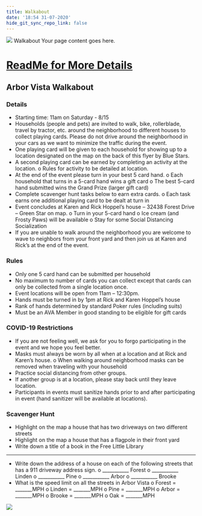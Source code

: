 ```yaml
---
title: Walkabout
date: '18:54 31-07-2020'
hide_git_sync_repo_link: false
---
```


![](https://files.arborvista.org/images/walkabout1.jpg) 
Walkabout   Your page content goes here.

# [ReadMe for More Details](https://files.arborvista.org/pdf/Arbor%20Vista%20Walkabout%202020.pdf)

## Arbor Vista Walkabout
### Details
-	Starting time: 11am on Saturday - 8/15
-	Households (people and pets) are invited to walk, bike, rollerblade, travel by tractor, etc. around the neighborhood to different houses to collect playing cards. Please do not drive around the neighborhood in your cars as we want to minimize the traffic during the event.
-	One playing card will be given to each household for showing up to a location designated on the map on the back of this flyer by Blue Stars.
-	A second playing card can be earned by completing an activity at the location.
o	Rules for activity to be detailed at location.
-	At the end of the event please turn in your best 5 card hand.
o	Each household that turns in a 5-card hand wins a gift card
o	The best 5-card hand submitted wins the Grand Prize (larger gift card)
-	Complete scavenger hunt tasks below to earn extra cards. 
o	Each task earns one additional playing card to be dealt at turn in
-	Event concludes at Karen and Rick Hoppel’s house – 32438 Forest Drive – Green Star on map.
o	Turn in your 5-card hand
o	Ice cream (and Frosty Paws) will be available
o	Stay for some Social Distancing Socialization
-	If you are unable to walk around the neighborhood you are welcome to wave to neighbors from your front yard and then join us at Karen and Rick’s at the end of the event.

### Rules
-	Only one 5 card hand can be submitted per household
-	No maximum to number of cards you can collect except that cards can only be collected from a single location once.
-	Event locations will be open from 11am – 12:30pm. 
-	Hands must be turned in by 1pm at Rick and Karen Hoppel’s house
-	Rank of hands determined by standard Poker rules (including suits)
-	Must be an AVA Member in good standing to be eligible for gift cards

### COVID-19 Restrictions
-	If you are not feeling well, we ask for you to forgo participating in the event and we hope you feel better.
-	Masks must always be worn by all when at a location and at Rick and Karen’s house.
o	When walking around neighborhood masks can be removed when traveling with your household
-	Practice social distancing from other groups.
-	If another group is at a location, please stay back until they leave location.
-	Participants in events must sanitize hands prior to and after participating in event (hand sanitizer will be available at locations).
 
### Scavenger Hunt
-	Highlight on the map a house that has two driveways on two different streets
-	Highlight on the map a house that has a flagpole in their front yard
-	Write down a title of a book in the Free Little Library
__________________________________________________________________________________
-	Write down the address of a house on each of the following streets that has a 911 driveway address sign.
o	___________ Forest
o	___________ Linden
o	___________ Pine
o	___________ Arbor
o	___________ Brooke
-	What is the speed limit on all the streets in Arbor Vista
o	Forest = _______MPH
o	Linden = _______MPH
o	Pine = _______MPH
o	Arbor = _______MPH
o	Brooke = _______MPH
o	Oak = _______MPH

![](http://)